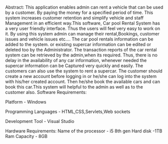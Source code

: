 Abstract: 
This application enables admin can rent a vehicle that can be used by a customer. 
By paying the money for a specified period of time. 
This system increases customer retention and simplify vehicle and staff Management in an efficient way.This software, Car pool Rental System has a very user friendly interface. 
Thus the users will feel very easy to work on it. By using this system admin can manage their rental,Bookings, customer issues and vehicle issues etc…. 
The car pool rentals information can be added to the system. or existing supercar information can be edited or deleted too by the Administrator. 
The transaction reports of the car rental system can be retrieved by the admin,when its required. 
Thus, there is no delay in the availability of any car information, whenever needed the supercar information can be Captured very quickly and easily.
The customers can also use the system to rent a supercar. The customer should create a new account before logging in or he/she can log into the system with his/her created account. Then he/she book the available cars and can book this car.This system will helpful to the admin as well as to the customer also.
Software Requirements:

Platform                                -  Windows

Programming Languages   -  HTML,CSS,Servlets,Web sockets

Development Tool              -  Visual Studio

Hardware Requirements:
	Name of the processor  - i5 8th gen
	Hard disk                      -1TB
	Ram Capacity               - 8GB
